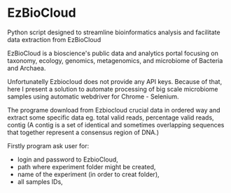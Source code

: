 # EzBioCloud 
Python script designed to streamline bioinformatics analysis and facilitate data extraction from EzBioCloud

EzBioCloud is a bioscience's public data and analytics portal focusing on taxonomy, ecology, genomics, metagenomics, and microbiome of Bacteria and Archaea. 

Unfortunatelly Ezbiocloud does not provide any API keys. Because of that, here I present a solution to automate processing of big scale microbiome samples using automatic webdriver for Chrome - Selenium. 

The programe download from Ezbiocloud crucial data in ordered way and extract some specific data eg. total valid reads, percentage valid reads, contig (A contig is a set of identical and sometimes overlapping sequences that together represent a consensus region of DNA.)

Firstly program ask user for:
- login and password to EzbioCloud,
- path where experiment folder might be created,
- name of the experiment (in order to creat folder),
- all samples IDs,
  


